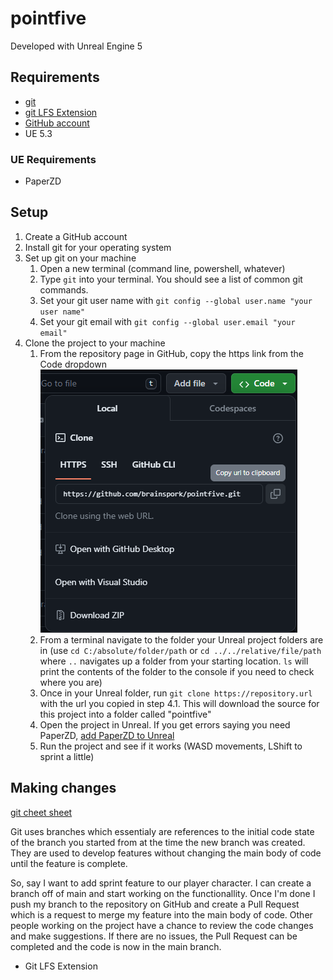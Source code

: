 # pointfive

Developed with Unreal Engine 5

## Requirements

- [git](https://git-scm.com/downloads)
- [git LFS Extension](https://git-lfs.com/)
- [GitHub account](https://github.com/)
- UE 5.3

### UE Requirements

- PaperZD

## Setup

1. Create a GitHub account
2. Install git for your operating system
3. Set up git on your machine
   1. Open a new terminal (command line, powershell, whatever)
   2. Type `git` into your terminal. You should see a list of common git commands.
   3. Set your git user name with `git config --global user.name "your user name"`
   4. Set your git email with `git config --global user.email "your email"`
4. Clone the project to your machine
   1. From the repository page in GitHub, copy the https link from the Code dropdown ![Copy url to clone repository](./ReadmeAssets/clone_url.png)
   2. From a terminal navigate to the folder your Unreal project folders are in (use `cd C:/absolute/folder/path` or `cd ../../relative/file/path` where `..` navigates up a folder from your starting location. `ls` will print the contents of the folder to the console if you need to check where you are)
   3. Once in your Unreal folder, run `git clone https://repository.url` with the url you copied in step 4.1. This will download the source for this project into a folder called "pointfive"
   4. Open the project in Unreal. If you get errors saying you need PaperZD, [add PaperZD to Unreal](https://docs.unrealengine.com/5.0/en-US/working-with-plugins-in-unreal-engine/)
   5. Run the project and see if it works (WASD movements, LShift to sprint a little)

## Making changes

[git cheet sheet](https://education.github.com/git-cheat-sheet-education.pdf)

Git uses branches which essentialy are references to the initial code state of the branch you started from at the time the new branch was created. They are used to develop features without changing the main body of code until the feature is complete.

So, say I want to add sprint feature to our player character. I can create a branch off of main and start working on the functionallity. Once I'm done I push my branch to the repository on GitHub and create a Pull Request which is a request to merge my feature into the main body of code. Other people working on the project have a chance to review the code changes and make suggestions. If there are no issues, the Pull Request can be completed and the code is now in the main branch.

- Git LFS Extension
